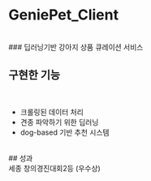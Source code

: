 # GeniePet_Client
<br>
### 딥러닝기반 강아지 상품 큐레이션 서비스

## 구현한 기능
<br>
<ul>
  <li>크롤링된 데이터 처리</li>
  <li>견종 파악하기 위한 딥러닝</li>
  <li>dog-based 기반 추천 시스템</li>
</ul><br>
## 성과
<br>
세종 창의경진대회2등 (우수상)

